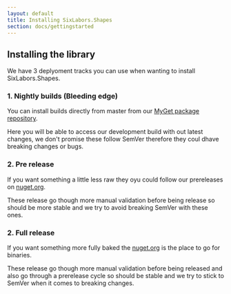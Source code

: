 ```yaml
---
layout: default
title: Installing SixLabors.Shapes
section: docs/gettingstarted
---
```


## Installing the library

We have 3 deplyoment tracks you can use when wanting to install SixLabors.Shapes.

### 1. Nightly builds (Bleeding edge)

You can install builds directly from master from our [MyGet package repository](https://www.myget.org/feed/sixlabors/package/nuget/SixLabors.Shapes).

Here you will be able to access our development build with out latest changes, we don't promise these follow SemVer therefore they coul dhave breaking changes or bugs.

### 2. Pre release 

If you want something a little less raw they oyu could follow our prereleases on [nuget.org](https://www.nuget.org/packages/SixLabors.Shapes/).

These release go though more manual validation before being release so should be more stable and we try to avoid breaking SemVer with these ones.

### 2. Full release

If you want something more fully baked the [nuget.org](https://www.nuget.org/packages/SixLabors.Shapes/) is the place to go for binaries.

These release go though more manual validation before being released and also go through a prerelease cycle so should be stable and we try to stick to SemVer when it comes to breaking changes.